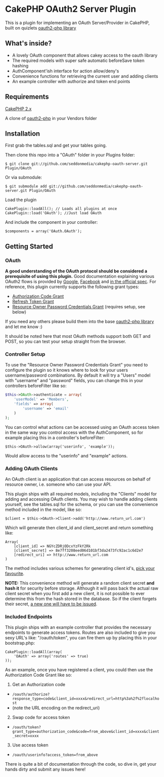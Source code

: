 # CakePHP OAuth2 Server Plugin

This is a plugin for implementing an OAuth Server/Provider in CakePHP, built on quizlets [oauth2-php library][1]

## What's inside?
* A lovely OAuth component that allows cakey access to the oauth library
* The required models with super safe automatic beforeSave token hashing
* AuthComponent'ish interface for action allow/deny's
* Convenience functions for retrieving the current user and adding clients
* An example controller with authorize and token end points

## Requirements
[CakePHP 2.x](http://cakephp.org/)

A clone of [oauth2-php][1] in your Vendors folder

## Installation
First grab the tables.sql and get your tables going.

Then clone this repo into a "OAuth" folder in your Plugins folder:

```
$ git clone git://github.com/seddonmedia/cakephp-oauth-server.git Plugin/OAuth
```
Or via submodule:

```
$ git submodule add git://github.com/seddonmedia/cakephp-oauth-server.git Plugin/OAuth
```


Load the plugin

```
CakePlugin::loadAll(); // Loads all plugins at once
CakePlugin::load('OAuth'); //Just load OAuth
```

And include the component in your controller:

```
$components = array('OAuth.OAuth');
```


## Getting Started
### OAuth
**A good understanding of the OAuth protocol should be considered a prerequisite of using this plugin.**
Good documentation explaining various OAuth2 flows is provided by [Google](https://developers.google.com/accounts/docs/OAuth2), [Facebook](http://developers.facebook.com/docs/authentication/) and [in the official spec](http://tools.ietf.org/html/draft-ietf-oauth-v2-23).
For reference, this plugin currently supports the following grant types:

* [Authorization Code Grant](http://tools.ietf.org/html/draft-ietf-oauth-v2-23#section-4.1)
* [Refresh Token Grant](http://tools.ietf.org/html/draft-ietf-oauth-v2-23#section-6)
* [Resource Owner Password Credentials Grant](http://tools.ietf.org/html/draft-ietf-oauth-v2-23#section-4.3) (requires setup, see below)

If you need any others please build them into the base [oauth2-php library][1] and let me know :)

It should be noted here that most OAuth methods support both GET and POST, so you can test your setup straight from the browser.

### Controller Setup
To use the "Resource Owner Password Credentials Grant" you need to configure the plugin so it knows where to look for your users username/password combinations. By default it will try a "Users" model with "username" and "password" fields, you can change this in your controllers beforeFilter like so:

```PHP
$this->OAuth->authenticate = array(
    'userModel' => 'Members',
    'fields' => array(
        'username' => 'email'
    )
);
```

You can control what actions can be accessed using an OAuth access token in the same way you control access with the AuthComponent, so for example placing this in a controller's beforeFilter:

```
$this->OAuth->allow(array('userinfo', 'example'));
```
Would allow access to the "userinfo" and "example" actions.

### Adding OAuth Clients
An OAuth client is an application that can access resources on behalf of resource owner, i.e. someone who can use your API.

This plugin ships with all required models, including the "Clients" model for adding and accessing OAuth clients.
You may wish to handle adding clients yourself, see the tables.sql for the schema, or you can use the convenience method included in the model, like so:

```
$client = $this->OAuth->Client->add('http://www.return_url.com')
```
Which will generate then client_id and client_secret and return something like:

```
Array(
    [client_id] => NGYcZDRjODcxYzFkY2Rk
    [client_secret] => 8e7ff3208eed06d101bf3da2473fc92ac1c6d2e7
    [redirect_uri] => http://www.return_url.com
)
```

The method includes various schemes for generating client id's, [pick your favourite](https://github.com/seddonmedia/cakephp-oauth-server/blob/master/Model/Client.php#L122).

**NOTE:** This convenience method will generate a random client secret __and hash it__ for security before storage. Although it will pass back the actual raw client secret when you first add a new client, it is not possible to ever determine this from the hash stored in the database. So if the client forgets their secret, [a new one will have to be issued](https://github.com/seddonmedia/cakephp-oauth-server/blob/master/Model/Client.php#L139).


### Included Endpoints
This plugin ships with an example controller that provides the necessary endpoints to generate access tokens. Routes are also included to give you sexy URL's like: "/oauth/token", you can fire them up by placing this in your bootstrap.php:

```
CakePlugin::loadAll(array(
    'OAuth' => array('routes' => true)
));
```


As an example, once you have registered a client, you could then use the Authorization Code Grant like so:

1. Get an Authorization code
 * `/oauth/authorize?response_type=code&client_id=xxxx&redirect_url=http%3a%2f%2flocalhost`
 * (note the URL encoding on the redirect_uri)
2. Swap code for access token
 * `/oauth/token?grant_type=authorization_code&code=from_above&client_id=xxxx&client_secret=xxxx`
3. Use access token
 * `/oauth/userinfo?access_token=from_above`


There is quite a bit of documentation through the code, so dive in, get your hands dirty and submit any issues here!


[1]: https://github.com/quizlet/oauth2-php